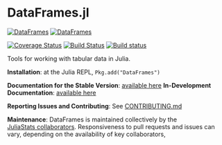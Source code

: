 DataFrames.jl
=============

[![DataFrames](http://pkg.julialang.org/badges/DataFrames_0.3.svg)](http://pkg.julialang.org/?pkg=DataFrames&ver=0.3)
[![DataFrames](http://pkg.julialang.org/badges/DataFrames_0.4.svg)](http://pkg.julialang.org/?pkg=DataFrames&ver=0.4)

[![Coverage Status](https://coveralls.io/repos/JuliaStats/DataFrames.jl/badge.svg?branch=master&service=github)](https://coveralls.io/github/JuliaStats/DataFrames.jl?branch=master)
[![Build Status](https://travis-ci.org/JuliaStats/DataFrames.jl.svg?branch=master)](https://travis-ci.org/JuliaStats/DataFrames.jl)
[![Build status](https://ci.appveyor.com/api/projects/status/github/JuliaStats/DataFrames.jl?svg=true&branch=master)](https://ci.appveyor.com/project/garborg/dataframes-jl/branch/master)

Tools for working with tabular data in Julia.

**Installation**: at the Julia REPL, `Pkg.add("DataFrames")`

**Documentation for the Stable Version**: [available here](http://JuliaStats.github.io/DataFrames.jl/stable/)
**In-Development Documentation**: [available here](http://JuliaStats.github.io/DataFrames.jl/latest/)

**Reporting Issues and Contributing**: See [CONTRIBUTING.md](CONTRIBUTING.md)

**Maintenance**: DataFrames is maintained collectively by the   
[JuliaStats collaborators](https://github.com/orgs/JuliaStats/people).
Responsiveness to pull requests and issues can vary, depending on the availability of key collaborators, 
